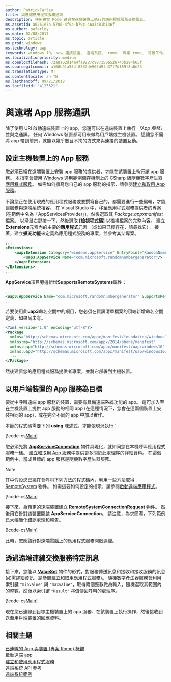 ```yaml
---
author: PatrickFarley
title: 與遠端應用程式服務通訊
description: 使用專案 Rome 透過在遠端裝置上執行的應用程式服務交換訊息。
ms.assetid: a0261e7a-5706-4f9a-b79c-46a3c81b136f
ms.author: pafarley
ms.date: 02/08/2017
ms.topic: article
ms.prod: windows
ms.technology: uwp
keywords: windows 10，uwp，連接裝置、 遠端系統、 rome、 專案 rome、 背景工作、 應用程式服務
ms.localizationpriority: medium
ms.openlocfilehash: 72a8a02d14a4fa9287c987150a526745b294b65f
ms.sourcegitcommit: a160b91a554f8352de963d9fa37f7df89f8a0e23
ms.translationtype: MT
ms.contentlocale: zh-TW
ms.lasthandoff: 09/21/2018
ms.locfileid: "4125321"
---
```

# <a name="communicate-with-a-remote-app-service"></a>與遠端 App 服務通訊

除了使用 URI 啟動遠端裝置上的 app，您還可以在遠端裝置上執行 *「App 服務」* 並與之通訊。 任何 Windows 裝置都可用來做為用戶端或主機裝置。 這讓您不需將 app 帶到前景，就能以幾乎數目不拘的方式來與連接的裝置互動。

## <a name="set-up-the-app-service-on-the-host-device"></a>設定主機裝置上的 App 服務
您必須已經在遠端裝置上安裝 app 服務的提供者，才能在該裝置上執行該 app 服務。 本指南會使用 [Windows 通用範例儲存機制](https://github.com/Microsoft/Windows-universal-samples/tree/master/Samples/AppServices)上的 CSharp 版[隨機數字產生器應用程式服務](https://github.com/Microsoft/Windows-universal-samples/tree/master/Samples/AppServices)。 如需如何撰寫您自己的 app 服務的指示，請參閱[建立和取用 App 服務](how-to-create-and-consume-an-app-service.md)。

不論您正在使用現成的應用程式服務或要撰寫自己的，都需要進行一些編輯，才能讓服務與遠端系統相容。 在 Visual Studio 中，移至應用程式服務提供者的專案 (在範例中名為「AppServicesProvider」)，然後選取其 _Package.appxmanifest_ 檔案。 以滑鼠右鍵按一下，然後選取 **\[檢視程式碼\]** 以檢視檔案的完整內容。 建立**Extensions**元素內的主要的**應用程式**元素 （或如果已經存在，請尋找它）。 接著，建立**擴充功能**來定義為應用程式服務的專案，並參考其父專案。

``` xml
...
<Extensions>
    <uap:Extension Category="windows.appService" EntryPoint="RandomNumberService.RandomNumberGeneratorTask">
        <uap3:AppService Name="com.microsoft.randomnumbergenerator"/>
    </uap:Extension>
</Extensions>
...
```

**AppService**項目旁邊新增**SupportsRemoteSystems**屬性：

``` xml
...
<uap3:AppService Name="com.microsoft.randomnumbergenerator" SupportsRemoteSystems="true"/>
...
```

若要使用此**uap3**命名空間中的項目，您必須在資訊清單檔案的頂端新增命名空間定義，如果尚未有。

```xml
<?xml version="1.0" encoding="utf-8"?>
<Package
  xmlns="http://schemas.microsoft.com/appx/manifest/foundation/windows10"
  xmlns:mp="http://schemas.microsoft.com/appx/2014/phone/manifest"
  xmlns:uap="http://schemas.microsoft.com/appx/manifest/uap/windows10"
  xmlns:uap3="http://schemas.microsoft.com/appx/manifest/uap/windows10/3">
  ...
</Package>
```

然後建置您的應用程式服務提供者專案，並將它部署到主機裝置。

## <a name="target-the-app-service-from-the-client-device"></a>以用戶端裝置的 App 服務為目標
要從中呼叫遠端 app 服務的裝置，需要有具備遠端系統功能的 app。 這可加入至在主機裝置上提供 app 服務的相同 app (在這種情況下，您會在這兩個裝置上安裝相同的 app)，或在完全不同的 app 中加以實作。

本節的程式碼需要下列 **using** 陳述式，才能依現況執行：

[!code-cs[Main](./code/RemoteAppService/MainPage.xaml.cs#SnippetUsings)]


您必須先將 [**AppServiceConnection**](https://msdn.microsoft.com/library/windows/apps/Windows.ApplicationModel.AppService.AppServiceConnection) 物件具現化，就如同您在本機呼叫應用程式服務一樣。 [建立和取用 App 服務](how-to-create-and-consume-an-app-service.md)中提供更多關於此處理序的詳細資料。 在這個範例中，當成目標的 app 服務是隨機數字產生器服務。

> [!NOTE]
> 其中假設您已經在會呼叫下列方法的程式碼內，利用一些方法取得 [RemoteSystem](https://msdn.microsoft.com/library/windows/apps/Windows.System.RemoteSystems.RemoteSystem) 物件。 如需這要如何設定的指示，請參閱[啟動遠端應用程式](launch-a-remote-app.md)。

[!code-cs[Main](./code/RemoteAppService/MainPage.xaml.cs#SnippetAppService)]

接下來，為預定的遠端裝置建立 [**RemoteSystemConnectionRequest**](https://msdn.microsoft.com/library/windows/apps/Windows.System.RemoteSystems.RemoteSystemConnectionRequest) 物件。 然後用它針對該裝置開啟 **AppServiceConnection**。 請注意，為求簡潔，下列範例已大幅簡化錯誤處理和報告。

[!code-cs[Main](./code/RemoteAppService/MainPage.xaml.cs#SnippetRemoteConnection)]

此時，您應該針對遠端電腦上的應用程式服務開啟連線。

## <a name="exchange-service-specific-messages-over-the-remote-connection"></a>透過遠端連線交換服務特定訊息

接下來，您能以 [**ValueSet**](https://msdn.microsoft.com/library/windows/apps/windows.foundation.collections.valueset) 物件的形式，對服務傳送訊息和接收和接收服務的訊息 (如需詳細資訊，請參閱[建立和取用應用程式服務](how-to-create-and-consume-an-app-service.md))。 隨機數字產生器服務會利用索引鍵 `"minvalue"` 與 `"maxvalue"`，取得兩個整數做為輸入，隨機選取其範圍內的整數，然後以索引鍵 `"Result"` 將值傳回呼叫的處理序。

[!code-cs[Main](./code/RemoteAppService/MainPage.xaml.cs#SnippetSendMessage)]

現在您已連線到目標主機裝置上的 app 服務、在該裝置上執行操作，然後接收到送至用戶端裝置的回應資料。

## <a name="related-topics"></a>相關主題

[已連線的 App 與裝置 (專案 Rome) 概觀](connected-apps-and-devices.md)  
[啟動遠端 app](launch-a-remote-app.md)  
[建立和使用應用程式服務](how-to-create-and-consume-an-app-service.md)  
[遠端系統 API 參考](https://msdn.microsoft.com/library/windows/apps/Windows.System.RemoteSystems)  
[遠端系統範例](https://github.com/Microsoft/Windows-universal-samples/tree/dev/Samples/RemoteSystems)
